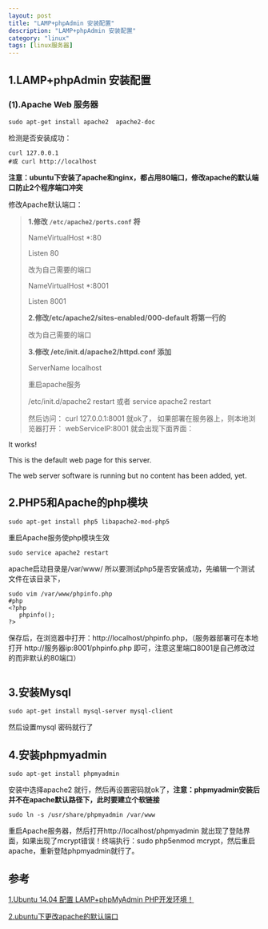 ```yaml
---
layout: post
title: "LAMP+phpAdmin 安装配置"
description: "LAMP+phpAdmin 安装配置"
category: "linux"
tags: [linux服务器]
---
```


<h2>1.LAMP+phpAdmin 安装配置</h2>

<h3>(1).Apache Web 服务器</h3>

<pre><code>sudo apt-get install apache2  apache2-doc
</code></pre>

<p>检测是否安装成功：</p>

<pre><code>curl 127.0.0.1
#或 curl http://localhost
</code></pre>

<p><strong>注意：ubuntu下安装了apache和nginx，都占用80端口，修改apache的默认端口防止2个程序端口冲突</strong></p>

<!--more-->

<p>修改Apache默认端口：</p>

<blockquote>
  <p><strong>1.修改 <code>/etc/apache2/ports.conf</code> 将</strong></p>
  
  <p>NameVirtualHost *:80</p>
  
  <p>Listen 80</p>
  
  <p>改为自己需要的端口</p>
  
  <p>NameVirtualHost *:8001</p>
  
  <p>Listen 8001</p>
  
  <p><strong>2.修改/etc/apache2/sites-enabled/000-default 将第一行的</strong></p>
  
  <p><VirtualHost *:80></p>
  
  <p>改为自己需要的端口</p>
  
  <p><VirtualHost *:8001></p>
  
  <p><strong>3.修改 /etc/init.d/apache2/httpd.conf 添加</strong></p>
  
  <p>ServerName localhost</p>
  
  <p>重启apache服务</p>
  
  <p>/etc/init.d/apache2 restart  或者 service apache2 restart</p>
  
  <p>然后访问： curl 127.0.0.1:8001 就ok了， 如果部署在服务器上，则本地浏览器打开： webServiceIP:8001 就会出现下面界面：</p>
</blockquote>

<p>It works!</p>

<p>This is the default web page for this server.</p>

<p>The web server software is running but no content has been added, yet.</p>

<h2>2.PHP5和Apache的php模块</h2>

<pre><code>sudo apt-get install php5 libapache2-mod-php5 
</code></pre>

<p>重启Apache服务使php模块生效</p>

<pre><code>sudo service apache2 restart 
</code></pre>

<p>apache启动目录是/var/www/ 所以要测试php5是否安装成功，先编辑一个测试文件在该目录下，</p>

<pre><code>sudo vim /var/www/phpinfo.php
#php
&lt;?php  
   phpinfo();  
?&gt;  
</code></pre>

<p>保存后，在浏览器中打开：http://localhost/phpinfo.php，（服务器部署可在本地打开 http://服务器ip:8001/phpinfo.php  即可，注意这里端口8001是自己修改过的而非默认的80端口）</p>

<p><img src="http://images.cnblogs.com/cnblogs_com/BeginMan/486940/o_%e5%b1%8f%e5%b9%95%e5%bf%ab%e7%85%a7%202014-11-16%20%e4%b8%8a%e5%8d%8811.24.02.png" alt="" /></p>

<h2>3.安装Mysql</h2>

<pre><code>sudo apt-get install mysql-server mysql-client
</code></pre>

<p>然后设置mysql 密码就行了</p>

<h2>4.安装phpmyadmin</h2>

<pre><code>sudo apt-get install phpmyadmin
</code></pre>

<p>安装中选择apache2 就行，然后再设置密码就ok了，<strong>注意：phpmyadmin安装后并不在apache默认路径下，此时要建立个软链接</strong></p>

<pre><code>sudo ln -s /usr/share/phpmyadmin /var/www
</code></pre>

<p>重启Apache服务器，然后打开http://localhost/phpmyadmin 就出现了登陆界面，如果出现了mcrypt错误！终端执行：sudo php5enmod mcrypt，然后重启apache，重新登陆phpmyadmin就行了。</p>

<h2>参考</h2>

<p><a href="http://blog.csdn.net/tecn14/article/details/27515241">1.Ubuntu 14.04 配置 LAMP+phpMyAdmin PHP开发环境！</a></p>

<p><a href="http://www.oecp.cn/hi/wlo_o/blog/1168525">2.ubuntu下更改apache的默认端口</a></p>
